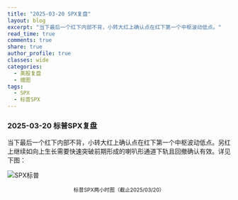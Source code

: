 ```yaml
---
title: "2025-03-20 SPX复盘"
layout: blog
excerpt: "当下最后一个红下内部不背，小转大红上确认点在红下第一个中枢波动低点。"
read_time: true
comments: true
share: true
author_profile: true
classes: wide
categories:
  - 美股复盘
  - 缠图
tags:
  - SPX
  - 标普SPX
---
```


### 2025-03-20 标普SPX复盘
当下最后一个红下内部不背，小转大红上确认点在红下第一个中枢波动低点。另红上继续如向上生长需要快速突破前期形成的喇叭形通道下轨且回撤确认有效。详见下图：

![SPX标普](https://image.olim.cc/2025/SPX-20250320-m15-c.jpeg)
<small><center>标普SPX两小时图（截止2025/03/20）</center></small>　




